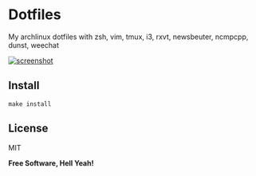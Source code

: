 Dotfiles
===

My archlinux dotfiles with zsh, vim, tmux, i3, rxvt, newsbeuter, ncmpcpp, dunst, weechat

[![screenshot](https://raw.githubusercontent.com/ston3o/dotfiles/master/screenshot.png)](https://raw.githubusercontent.com/ston3o/dotfiles/master/screenshot.png)

Install
---

`make install`

License
---

MIT

**Free Software, Hell Yeah!**
